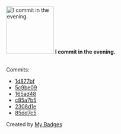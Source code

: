 <img src="https://my-badges.github.io/my-badges/evening-commits.png" alt="I commit in the evening." title="I commit in the evening." width="128">
<strong>I commit in the evening.</strong>
<br><br>

Commits:

- <a href="https://github.com/ksysoev/deriv-api-bff/commit/1d877bf6eca6021a1376b0f746d94694881b569e">1d877bf</a>
- <a href="https://github.com/ksysoev/deriv-api/commit/5c9be09bb46af4ed6c9e29abb27ebc059a4a9eae">5c9be09</a>
- <a href="https://github.com/ksysoev/sebus/commit/165ad48de899ab8ee79f51396d4157c4e46f4007">165ad48</a>
- <a href="https://github.com/ksysoev/make-it-public/commit/c85a7b5b0807f2d5760b53459788076e3e53e600">c85a7b5</a>
- <a href="https://github.com/ksysoev/deriv-api/commit/2308d1efca934e41061b68c86443577561783cf5">2308d1e</a>
- <a href="https://github.com/ksysoev/sebus/commit/85dd7c541652b2f9759ba875ab4e1deb34e09bf8">85dd7c5</a>


Created by <a href="https://github.com/my-badges/my-badges">My Badges</a>
